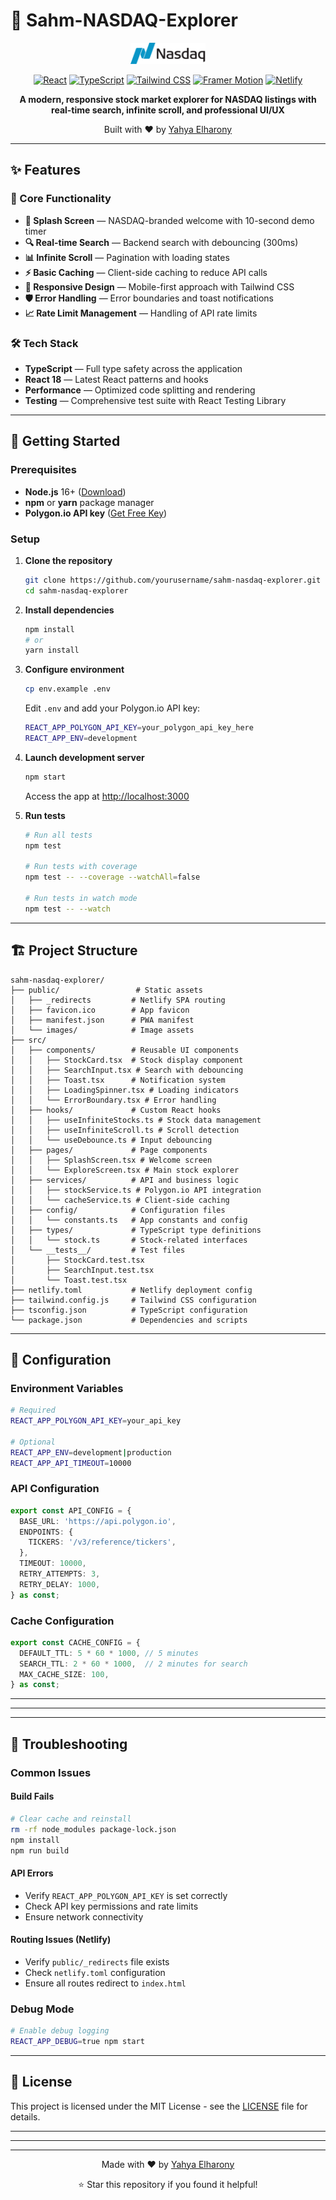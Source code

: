 # 🚀 Sahm-NASDAQ-Explorer

<div align="center">
  <img src="public/images/nasdaq-logo.png" alt="NASDAQ Logo" width="120" />
  
  [![React](https://img.shields.io/badge/React-18.2.0-blue.svg)](https://reactjs.org/)
  [![TypeScript](https://img.shields.io/badge/TypeScript-4.9.5-blue.svg)](https://www.typescriptlang.org/)
  [![Tailwind CSS](https://img.shields.io/badge/Tailwind_CSS-3.3.6-38B2AC.svg)](https://tailwindcss.com/)
  [![Framer Motion](https://img.shields.io/badge/Framer_Motion-10.16.16-ff0055.svg)](https://www.framer.com/motion/)
  [![Netlify](https://img.shields.io/badge/Netlify-Deployed-00C7B7.svg)](https://netlify.com/)
  
  **A modern, responsive stock market explorer for NASDAQ listings with real-time search, infinite scroll, and professional UI/UX**
  
  Built with ❤️ by [Yahya Elharony](https://www.linkedin.com/in/yahya-elharony/)
</div>

---

## ✨ Features

### 🎯 Core Functionality
- **📱 Splash Screen** — NASDAQ-branded welcome with 10-second demo timer
- **🔍 Real-time Search** — Backend search with debouncing (300ms)
- **📊 Infinite Scroll** — Pagination with loading states
- **⚡ Basic Caching** — Client-side caching to reduce API calls
- **🎨 Responsive Design** — Mobile-first approach with Tailwind CSS
- **🛡️ Error Handling** — Error boundaries and toast notifications
- **📈 Rate Limit Management** — Handling of API rate limits

### 🛠️ Tech Stack
- **TypeScript** — Full type safety across the application
- **React 18** — Latest React patterns and hooks
- **Performance** — Optimized code splitting and rendering
- **Testing** — Comprehensive test suite with React Testing Library

---

## 🚀 Getting Started

### Prerequisites
- **Node.js** 16+ ([Download](https://nodejs.org/))
- **npm** or **yarn** package manager
- **Polygon.io API key** ([Get Free Key](https://polygon.io/))

### Setup

1. **Clone the repository**
   ```bash
   git clone https://github.com/yourusername/sahm-nasdaq-explorer.git
   cd sahm-nasdaq-explorer
   ```

2. **Install dependencies**
   ```bash
   npm install
   # or
   yarn install
   ```

3. **Configure environment**
   ```bash
   cp env.example .env
   ```
   
   Edit `.env` and add your Polygon.io API key:
   ```bash
   REACT_APP_POLYGON_API_KEY=your_polygon_api_key_here
   REACT_APP_ENV=development
   ```

4. **Launch development server**
   ```bash
   npm start
   ```
   
   Access the app at [http://localhost:3000](http://localhost:3000)

5. **Run tests**
   ```bash
   # Run all tests
   npm test
   
   # Run tests with coverage
   npm test -- --coverage --watchAll=false
   
   # Run tests in watch mode
   npm test -- --watch
   ```

---

## 🏗️ Project Structure

```
sahm-nasdaq-explorer/
├── public/                 # Static assets
│   ├── _redirects         # Netlify SPA routing
│   ├── favicon.ico        # App favicon
│   ├── manifest.json      # PWA manifest
│   └── images/            # Image assets
├── src/
│   ├── components/        # Reusable UI components
│   │   ├── StockCard.tsx  # Stock display component
│   │   ├── SearchInput.tsx # Search with debouncing
│   │   ├── Toast.tsx      # Notification system
│   │   ├── LoadingSpinner.tsx # Loading indicators
│   │   └── ErrorBoundary.tsx # Error handling
│   ├── hooks/             # Custom React hooks
│   │   ├── useInfiniteStocks.ts # Stock data management
│   │   ├── useInfiniteScroll.ts # Scroll detection
│   │   └── useDebounce.ts # Input debouncing
│   ├── pages/             # Page components
│   │   ├── SplashScreen.tsx # Welcome screen
│   │   └── ExploreScreen.tsx # Main stock explorer
│   ├── services/          # API and business logic
│   │   ├── stockService.ts # Polygon.io API integration
│   │   └── cacheService.ts # Client-side caching
│   ├── config/            # Configuration files
│   │   └── constants.ts   # App constants and config
│   ├── types/             # TypeScript type definitions
│   │   └── stock.ts       # Stock-related interfaces
│   └── __tests__/         # Test files
│       ├── StockCard.test.tsx
│       ├── SearchInput.test.tsx
│       └── Toast.test.tsx
├── netlify.toml           # Netlify deployment config
├── tailwind.config.js     # Tailwind CSS configuration
├── tsconfig.json          # TypeScript configuration
└── package.json           # Dependencies and scripts
```


---

## 🔧 Configuration

### Environment Variables
```bash
# Required
REACT_APP_POLYGON_API_KEY=your_api_key

# Optional
REACT_APP_ENV=development|production
REACT_APP_API_TIMEOUT=10000
```

### API Configuration
```typescript
export const API_CONFIG = {
  BASE_URL: 'https://api.polygon.io',
  ENDPOINTS: {
    TICKERS: '/v3/reference/tickers',
  },
  TIMEOUT: 10000,
  RETRY_ATTEMPTS: 3,
  RETRY_DELAY: 1000,
} as const;
```

### Cache Configuration
```typescript
export const CACHE_CONFIG = {
  DEFAULT_TTL: 5 * 60 * 1000, // 5 minutes
  SEARCH_TTL: 2 * 60 * 1000,  // 2 minutes for search
  MAX_CACHE_SIZE: 100,
} as const;
```

---



---



---

## 🐛 Troubleshooting

### Common Issues

#### Build Fails
```bash
# Clear cache and reinstall
rm -rf node_modules package-lock.json
npm install
npm run build
```

#### API Errors
- Verify `REACT_APP_POLYGON_API_KEY` is set correctly
- Check API key permissions and rate limits
- Ensure network connectivity

#### Routing Issues (Netlify)
- Verify `public/_redirects` file exists
- Check `netlify.toml` configuration
- Ensure all routes redirect to `index.html`

### Debug Mode
```bash
# Enable debug logging
REACT_APP_DEBUG=true npm start
```

---

## 📄 License

This project is licensed under the MIT License - see the [LICENSE](LICENSE) file for details.

---



---



---

<div align="center">
  <p>Made with ❤️ by <a href="https://www.linkedin.com/in/yahya-elharony/">Yahya Elharony</a></p>
  <p>⭐ Star this repository if you found it helpful!</p>
</div> 
